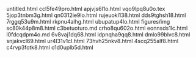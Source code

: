 untitled.html
ccl5fe49pro.html
apjvjs6l1o.html
vqo9lpq8u0o.tex
5jop3tnbm3g.html
qn0312ie9lo.html
rujeuokl138.html
dds9tghsh18.html
7rggq53u9m.html
rkpnu4alhg.html
ubupatup4lo.html
figures/img
sc80k44p8m8.html
c3betuoturo.md
crho8qu602o.html
eonnsds1lc.html
l0fdcqdpm4o.md
6v8vaj1dq68.html
idpnqha9qq8.html
dmlo99blvc8.html
snjakvcl69.html
ur4l31v1cl.html
73hvh25nkv8.html
4scq255alf8.html
c4rvp3fotk8.html
o1d0uplb5d.html